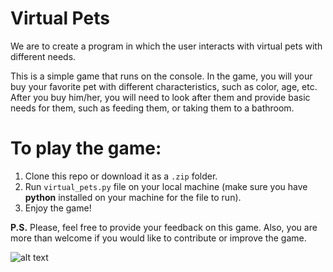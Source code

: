 # Virtual Pets

We are to create a program in which the user interacts with virtual pets with different needs.

This is a simple game that runs on the console. In the game, you will your buy your favorite pet with different characteristics, such as color, age, etc. After you buy him/her, you will need to look after them and provide basic needs for them, such as feeding them, or taking them to a bathroom. 

# To play the game:
1. Clone this repo or download it as a `.zip` folder. 
2. Run `virtual_pets.py` file on your local machine (make sure you have **python** installed on your machine for the file to run).
3. Enjoy the game!

**P.S.** Please, feel free to provide your feedback on this game. Also, you are more than welcome if you would like to contribute or improve the game.

![alt text](http://cs.berea.edu/courses/csc236/images/virtual-pets.jpg)
